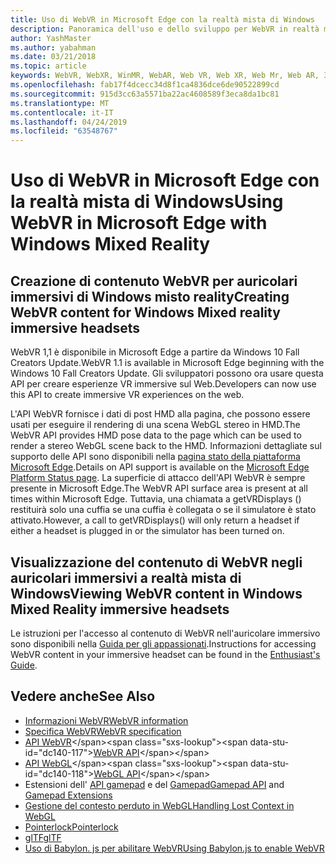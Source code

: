 ```yaml
---
title: Uso di WebVR in Microsoft Edge con la realtà mista di Windows
description: Panoramica dell'uso e dello sviluppo per WebVR in realtà mista di Windows
author: YashMaster
ms.author: yabahman
ms.date: 03/21/2018
ms.topic: article
keywords: WebVR, WebXR, WinMR, WebAR, Web VR, Web XR, Web Mr, Web AR, 360, 360 video, 360 video, 360 Photo, 360 photos, 360 content, immersive Web, immersiveweb, IW
ms.openlocfilehash: fab17f4dcecc34d8f1ca4836dce6de90522899cd
ms.sourcegitcommit: 915d3cc63a5571ba22ac4608589f3eca8da1bc81
ms.translationtype: MT
ms.contentlocale: it-IT
ms.lasthandoff: 04/24/2019
ms.locfileid: "63548767"
---
```

# <a name="using-webvr-in-microsoft-edge-with-windows-mixed-reality"></a><span data-ttu-id="dc140-104">Uso di WebVR in Microsoft Edge con la realtà mista di Windows</span><span class="sxs-lookup"><span data-stu-id="dc140-104">Using WebVR in Microsoft Edge with Windows Mixed Reality</span></span>

## <a name="creating-webvr-content-for-windows-mixed-reality-immersive-headsets"></a><span data-ttu-id="dc140-105">Creazione di contenuto WebVR per auricolari immersivi di Windows misto reality</span><span class="sxs-lookup"><span data-stu-id="dc140-105">Creating WebVR content for Windows Mixed reality immersive headsets</span></span>

<span data-ttu-id="dc140-106">WebVR 1,1 è disponibile in Microsoft Edge a partire da Windows 10 Fall Creators Update.</span><span class="sxs-lookup"><span data-stu-id="dc140-106">WebVR 1.1 is available in Microsoft Edge beginning with the Windows 10 Fall Creators Update.</span></span> <span data-ttu-id="dc140-107">Gli sviluppatori possono ora usare questa API per creare esperienze VR immersive sul Web.</span><span class="sxs-lookup"><span data-stu-id="dc140-107">Developers can now use this API to create immersive VR experiences on the web.</span></span>

<span data-ttu-id="dc140-108">L'API WebVR fornisce i dati di post HMD alla pagina, che possono essere usati per eseguire il rendering di una scena WebGL stereo in HMD.</span><span class="sxs-lookup"><span data-stu-id="dc140-108">The WebVR API provides HMD pose data to the page which can be used to render a stereo WebGL scene back to the HMD.</span></span> <span data-ttu-id="dc140-109">Informazioni dettagliate sul supporto delle API sono disponibili nella [pagina stato della piattaforma Microsoft Edge](https://developer.microsoft.com/microsoft-edge/platform/status/webvr/).</span><span class="sxs-lookup"><span data-stu-id="dc140-109">Details on API support is available on the [Microsoft Edge Platform Status page](https://developer.microsoft.com/microsoft-edge/platform/status/webvr/).</span></span> <span data-ttu-id="dc140-110">La superficie di attacco dell'API WebVR è sempre presente in Microsoft Edge.</span><span class="sxs-lookup"><span data-stu-id="dc140-110">The WebVR API surface area is present at all times within Microsoft Edge.</span></span> <span data-ttu-id="dc140-111">Tuttavia, una chiamata a getVRDisplays () restituirà solo una cuffia se una cuffia è collegata o se il simulatore è stato attivato.</span><span class="sxs-lookup"><span data-stu-id="dc140-111">However, a call to getVRDisplays() will only return a headset if either a headset is plugged in or the simulator has been turned on.</span></span>

## <a name="viewing-webvr-content-in-windows-mixed-reality-immersive-headsets"></a><span data-ttu-id="dc140-112">Visualizzazione del contenuto di WebVR negli auricolari immersivi a realtà mista di Windows</span><span class="sxs-lookup"><span data-stu-id="dc140-112">Viewing WebVR content in Windows Mixed Reality immersive headsets</span></span>

<span data-ttu-id="dc140-113">Le istruzioni per l'accesso al contenuto di WebVR nell'auricolare immersivo sono disponibili nella [Guida per gli appassionati](https://docs.microsoft.com/windows/mixed-reality/enthusiast-guide/webvr).</span><span class="sxs-lookup"><span data-stu-id="dc140-113">Instructions for accessing WebVR content in your immersive headset can be found in the [Enthusiast's Guide](https://docs.microsoft.com/windows/mixed-reality/enthusiast-guide/webvr).</span></span>

## <a name="see-also"></a><span data-ttu-id="dc140-114">Vedere anche</span><span class="sxs-lookup"><span data-stu-id="dc140-114">See Also</span></span>
* [<span data-ttu-id="dc140-115">Informazioni WebVR</span><span class="sxs-lookup"><span data-stu-id="dc140-115">WebVR information</span></span>](http://webvr.info)
* [<span data-ttu-id="dc140-116">Specifica WebVR</span><span class="sxs-lookup"><span data-stu-id="dc140-116">WebVR specification</span></span>](https://w3c.github.io/webvr/)
* <span data-ttu-id="dc140-117">[API WebVR](https://msdn.microsoft.com/library/mt806281(v=vs.85).aspx)</span><span class="sxs-lookup"><span data-stu-id="dc140-117">[WebVR API](https://msdn.microsoft.com/library/mt806281(v=vs.85).aspx)</span></span>
* <span data-ttu-id="dc140-118">[API WebGL](https://msdn.microsoft.com/library/bg182648(v=vs.85).aspx)</span><span class="sxs-lookup"><span data-stu-id="dc140-118">[WebGL API](https://msdn.microsoft.com/library/bg182648(v=vs.85).aspx)</span></span>
* <span data-ttu-id="dc140-119">Estensioni dell' [API gamepad](https://msdn.microsoft.com/library/dn743630(v=vs.85).aspx) e del [Gamepad](https://w3c.github.io/gamepad/extensions.html)</span><span class="sxs-lookup"><span data-stu-id="dc140-119">[Gamepad API](https://msdn.microsoft.com/library/dn743630(v=vs.85).aspx) and [Gamepad Extensions](https://w3c.github.io/gamepad/extensions.html)</span></span>
* [<span data-ttu-id="dc140-120">Gestione del contesto perduto in WebGL</span><span class="sxs-lookup"><span data-stu-id="dc140-120">Handling Lost Context in WebGL</span></span>](https://www.khronos.org/webgl/wiki/HandlingContextLost)
* [<span data-ttu-id="dc140-121">Pointerlock</span><span class="sxs-lookup"><span data-stu-id="dc140-121">Pointerlock</span></span>](http://www.w3.org/TR/pointerlock/)
* [<span data-ttu-id="dc140-122">glTF</span><span class="sxs-lookup"><span data-stu-id="dc140-122">glTF</span></span>](https://www.khronos.org/gltf)
* [<span data-ttu-id="dc140-123">Uso di Babylon. js per abilitare WebVR</span><span class="sxs-lookup"><span data-stu-id="dc140-123">Using Babylon.js to enable WebVR</span></span>](https://docs.microsoft.com/windows/uwp/get-started/adding-webvr-to-a-babylonjs-game)

